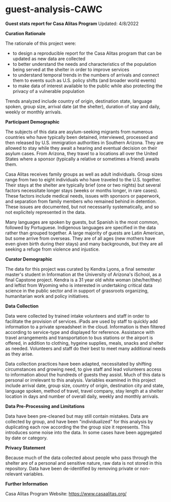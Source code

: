 # guest-analysis-CAWC
**Guest stats report for Casa Alitas Program**
  Updated: 4/8/2022

**Curation Rationale**

The rationale of this project were:

  - to design a reproducible report for the Casa Alitas program that can be updated as new data are collected
  - to better understand the needs and characteristics of the population being served at the shelter in order to improve services 
  - to understand temporal trends in the numbers of arrivals and connect them to events such as U.S. policy shifts (and broader world events)
  - to make data of interest available to the public while also protecting the privacy of a vulnerable population

Trends analyzed include country of origin, destination state, language spoken, group size, arrival date (at the shelter), duration of stay and daily, weekly or monthly arrivals. 

**Participant Demographic**

The subjects of this data are asylum-seeking migrants from numerous countries who have typically been detained, interviewed, processed and then released by U.S. immigration authorities in Southern Arizona. They are allowed to stay while they await a hearing and eventual decision on their asylum cases. From Arizona, they travel to a locations all over the United States where a sponsor (typically a relative or sometimes a friend) awaits them. 

Casa Alitas receives family groups as well as adult individuals. Group sizes range from two to eight individuals who have traveled to the U.S. together. Their stays at the shelter are typically brief (one or two nights) but several factors necessitate longer stays (weeks or months longer, in rare cases). These factors include medical needs, issues with sponsors or paperwork, and separation from family members who remained behind in detention. These issues are documented, but not necessarily systematically, and so not explicitely represented in the data.

Many languages are spoken by guests, but Spanish is the most common, followed by Portuguese. Indigenous languages are specified in the data rather than grouped together. A large majority of guests are Latin American, but some arrive from overseas. They are of all ages (new mothers have even given birth during their stays) and many backgrounds, but they are all seeking a refuge from violence and injustice.

**Curator Demographic**

The data for this project was curated by Kendra Lyons, a final semester master's student in Information at the University of Arizona's iSchool, as a final Capstone project. Kendra is a 31 year old white woman (she/her/they) and leftist from Wyoming who is interested in undertaking critical data science in the public sector and in support of grassroots organizing, humanitarian work and policy initiatives.

**Data Collection**

Data were collected by trained intake volunteers and staff in order to facilitate the provision of services. iPads are used by staff to quickly add information to a private spreadsheet in the cloud. Information is then filtered according to service-type and displayed for reference. Assistance with travel arrangements and transportation to bus stations or the airport is offered, in addition to clothing, hygeine supplies, meals, snacks and shelter as needed. Volunteers and staff do their best to meet many additional needs as they arise. 

Data collection practices have been adapted, necessitated by shifting circumstances and growing need, to give staff and lead volunteers access to information about the hundreds of guests they assist. Much of this data is personal or irrelevant to this analysis. Variables examined in this project include arrival date, group size, country of origin, destination city and state, language spoken, method of travel, travel company, stay length at a shelter location in days and number of overall daily, weekly and monthly arrivals. 

**Data Pre-Processing and Limitations**

Data have been pre-cleaned but may still contain mistakes. Data are collected by group, and have been "individualized" for this analysis by duplicating each row according the the group size it represents. This introduces some noise into the data. In some cases have been aggregated by date or category. 

**Privacy Statement**

Because much of the data collected about people who pass through the shelter are of a personal and sensitive nature, raw data is not stored in this repository. Data have been de-identified by removing private or non-relevant variables. 

**Further Information**

Casa Alitas Program Website: https://www.casaalitas.org/ 
